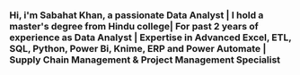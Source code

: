 ### Hi, i'm Sabahat Khan, a passionate Data Analyst | I hold a master's degree from Hindu college| For past 2 years of experience as Data Analyst | Expertise in Advanced Excel, ETL, SQL, Python, Power Bi, Knime, ERP and Power Automate | Supply Chain Management & Project Management Specialist

<!--
**SabahatKhan34/SabahatKhan34** is a ✨ _special_ ✨ repository because its `README.md` (this file) appears on your GitHub profile.

Here are some ideas to get you started:

- 🔭 I’m currently working on 
- 🌱 I’m currently learning ...
- 👯 I’m looking to collaborate on ...
- 🤔 I’m looking for help with ...
- 💬 Ask me about ...
- 📫 How to reach me: ...
- 😄 Pronouns: ...
- ⚡ Fun fact: ...
-->
